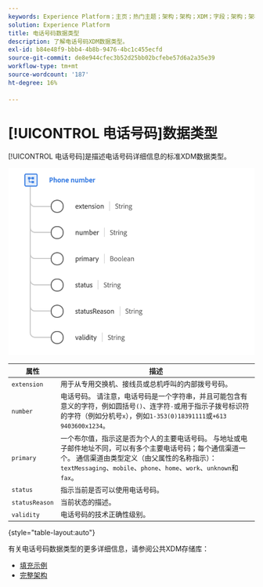 ```yaml
---
keywords: Experience Platform；主页；热门主题；架构；架构；XDM；字段；架构；架构；电话号码；xdm：phoneNumber；数据类型；数据类型；
solution: Experience Platform
title: 电话号码数据类型
description: 了解电话号码XDM数据类型。
exl-id: b84e48f9-bbb4-4b8b-9476-4bc1c455ecfd
source-git-commit: de8e944cfec3b52d25bb02bcfebe57d6a2a35e39
workflow-type: tm+mt
source-wordcount: '187'
ht-degree: 16%

---
```


# [!UICONTROL 电话号码]数据类型

[!UICONTROL 电话号码]是描述电话号码详细信息的标准XDM数据类型。

<img src="../images/data-types/phone-number.png" width="600" /><br />

| 属性 | 描述 |
| --- | --- |
| `extension` | 用于从专用交换机、接线员或总机呼叫的内部拨号号码。 |
| `number` | 电话号码。 请注意，电话号码是一个字符串，并且可能包含有意义的字符，例如圆括号`()`、连字符`-`或用于指示子拨号标识符的字符（例如分机号`x`），例如`1-353(0)18391111`或`+613 9403600x1234`。 |
| `primary` | 一个布尔值，指示这是否为个人的主要电话号码。 与地址或电子邮件地址不同，可以有多个主要电话号码；每个通信渠道一个。 通信渠道由类型定义（由父属性的名称指示）： `textMessaging`、`mobile`、`phone`、`home`、`work`、`unknown`和`fax`。 |
| `status` | 指示当前是否可以使用电话号码。 |
| `statusReason` | 当前状态的描述。 |
| `validity` | 电话号码的技术正确性级别。 |

{style="table-layout:auto"}

有关电话号码数据类型的更多详细信息，请参阅公共XDM存储库：

* [填充示例](https://github.com/adobe/xdm/blob/master/components/datatypes/demographic/phonenumber.example.1.json)
* [完整架构](https://github.com/adobe/xdm/blob/master/components/datatypes/demographic/phonenumber.schema.json)
